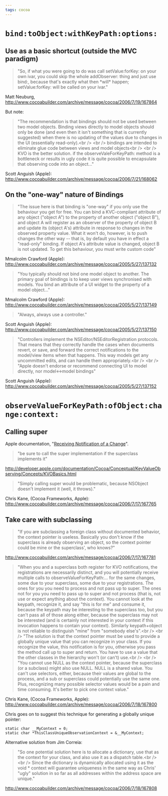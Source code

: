 ```yaml
---
tags: cocoa
---
```


# `bind:toObject:withKeyPath:options:`

## Use as a basic shortcut (outside the MVC paradigm)

> "So, if what you were going to do was call setValue:forKey: on your own ivar, you could skip the whole addObserver: thing and just use bind:, because that's exactly what then \*will\* happen; setValue:forKey: will be called on your ivar."

Matt Neuburg, <http://www.cocoabuilder.com/archive/message/cocoa/2006/7/19/167864>

But note:

> "The recommendation is that bindings should not be used between two model objects. Binding views directly to model objects should only be done (and even then it isn't something that is currently suggested) when there is no updating of the values due to changes in the UI (essentially read-only).&lt;br /&gt; &lt;br /&gt; bindings are intended to eliminate glue code between views and model objects&lt;br /&gt; &lt;br /&gt; KVO is the better solution. if the observeValeForKeyPath: method is a bottleneck or results in ugly code it is quite possible to encapsulate that observing code into an object..."

Scott Anguish (Apple): <http://www.cocoabuilder.com/archive/message/cocoa/2006/7/21/168062>

## On the "one-way" nature of Bindings

> "The issue here is that binding is "one-way" if you only use the behaviour you get for free. You can bind a KVC-compliant attribute of any object ("object A") to the property of another object ("object B"), and object A will register as an observer of the property of object B and update its (object A's) attribute in response to changes in the observed property value. What it won't do, however, is to push changes the other way -- that is, by default you have in effect a "read-only" binding. If object A's attribute value is changed, object B is not updated. To get this behaviour, you must write custom code"

Mmalcolm Crawford (Apple): <http://www.cocoabuilder.com/archive/message/cocoa/2005/5/27/137132>

> "You typically should not bind one model object to another. The primary goal of bindings is to keep user views synchronised with models. You bind an attribute of a UI widget to the property of a model object..."

Mmalcolm Crawford (Apple): <http://www.cocoabuilder.com/archive/message/cocoa/2005/5/27/137149>

> "Always, always use a controller."

Scott Anguish (Apple): <http://www.cocoabuilder.com/archive/message/cocoa/2005/5/27/137150>

> "Controllers implement the NSEditor/NSEditorRegistration protocols. That means that they correctly handle the cases when documents revert, or save, and forward the correct notifications to the model/view items when that happens. This way models get any uncommitted edits, and can handle them appropriately.&lt;br /&gt; &lt;br /&gt; "Apple doesn't endorse or recommend connecting UI to model directly, nor model&lt;-&gt;model bindings"

Scott Anguish (Apple): <http://www.cocoabuilder.com/archive/message/cocoa/2005/5/27/137152>

# `observeValueForKeyPath:ofObject:change:context:`

## Calling super

Apple documentation, "[Receiving Notification of a Change](http://developer.apple.com/documentation/Cocoa/Conceptual/KeyValueObserving/Concepts/KVOBasics.html#//apple_ref/doc/uid/20002252-179866)".

> "be sure to call the super implementation if the superclass implements it"

<http://developer.apple.com/documentation/Cocoa/Conceptual/KeyValueObserving/Concepts/KVOBasics.html>

> "Simply calling super would be problematic, because NSObject doesn't implement it (well, it throws)."

Chris Kane, (Cocoa Frameworks, Apple): <http://www.cocoabuilder.com/archive/message/cocoa/2006/7/17/167765>

## Take care with subclassing

> "If you are subclassing a foreign class without documented behavior, the context pointer is useless. Basically you don't know if the superclass is already observing an object, so the context pointer could be mine or the superclass', who knows?"

<http://www.cocoabuilder.com/archive/message/cocoa/2006/7/17/167781>

> "When you and a superclass both register for KVO notifications, the registrations are necessarily distinct, and you will potentially receive multiple calls to observeValueForKeyPath:... for the same changes, some due to your superclass, some due to your registrations. The ones for you you need to process and not pass up to super. The ones not for you you need to pass up to super and not process (that is, not use or expect anything about the context). You cannot look at the keypath, recognize it, and say "this is for me" and consume it, because the keypath may be interesting to the superclass too, but you can't pass all of those along either, because the superclass may not be interested (and is certainly not interested in your context if this invocation happens to contain your context). Similarly keypath+object is not reliable to distinguish "mine" from "somebody else's".&lt;br /&gt; &lt;br /&gt; "The solution is that the context pointer must be used to provide a globally unique value that you can recognize in your class. If you recognize the value, this notification is for you, otherwise you pass the method call up to super and return. You have to use a value that the other classes in the hierarchy won't (or can't) use.&lt;br /&gt; &lt;br /&gt; "You cannot use NULL as the context pointer, because the superclass (or a subclass) might also use NULL. NULL is a shared value. You can't use selectors, either, because their values are global to the process, and a sub or superclass could potentially use the same one. Plus, recognizing many possible selector values would be a pain and time consuming. It's better to pick one context value."

Chris Kane, (Cocoa Frameworks, Apple): <http://www.cocoabuilder.com/archive/message/cocoa/2006/7/18/167800>

Chris goes on to suggest this technique for generating a globally unique pointer:

    static char __MyContext = 0;
    static char *ThisClassUniqueObservationContext = &__MyContext;

Alternative solution from Jim Correia:

> "So one potential solution here is to allocate a dictionary, use that as the context for your class, and also use it as a dispatch table.&lt;br /&gt; &lt;br /&gt; Since the dictionary is dynamically allocated using it as the void \* context will guarantee uniqueness in the same way as Chris' "ugly" solution in so far as all addresses within the address space are unique."

<http://www.cocoabuilder.com/archive/message/cocoa/2006/7/18/167808>

